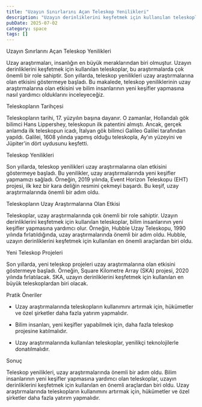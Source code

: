 ```yaml
---
title: "Uzayın Sınırlarını Açan Teleskop Yenilikleri"
description: "Uzayın derinliklerini keşfetmek için kullanılan teleskoplar, son yıllarda önemli yeniliklere sahne oldu. Bu makalede, teleskop yeniliklerinin uzay araştırmal..."
pubDate: 2025-07-02
category: space
tags: []
---
```


Uzayın Sınırlarını Açan Teleskop Yenilikleri

Uzay araştırmaları, insanlığın en büyük meraklarından biri olmuştur. Uzayın derinliklerini keşfetmek için kullanılan teleskoplar, bu araştırmalarda çok önemli bir role sahiptir. Son yıllarda, teleskop yenilikleri uzay araştırmalarına olan etkisini göstermeye başladı. Bu makalede, teleskop yeniliklerinin uzay araştırmalarına olan etkisini ve bilim insanlarının yeni keşifler yapmasına nasıl yardımcı olduklarını inceleyeceğiz.

Teleskopların Tarihçesi

Teleskopların tarihi, 17. yüzyılın başına dayanır. O zamanlar, Hollandalı gök bilimci Hans Lippershey, teleskopun ilk patentini almıştı. Ancak, gerçek anlamda ilk teleskopun icadı, İtalyan gök bilimci Galileo Galilei tarafından yapıldı. Galilei, 1608 yılında yapmış olduğu teleskopla, Ay'ın yüzeyini ve Jüpiter'in dört uydusunu keşfetti.

Teleskop Yenilikleri

Son yıllarda, teleskop yenilikleri uzay araştırmalarına olan etkisini göstermeye başladı. Bu yenilikler, uzay araştırmalarında yeni keşifler yapmamızı sağladı. Örneğin, 2019 yılında, Event Horizon Teleskopu (EHT) projesi, ilk kez bir kara deliğin resmini çekmeyi başardı. Bu keşif, uzay araştırmalarında önemli bir adım oldu.

Teleskopların Uzay Araştırmalarına Olan Etkisi

Teleskoplar, uzay araştırmalarında çok önemli bir role sahiptir. Uzayın derinliklerini keşfetmek için kullanılan teleskoplar, bilim insanlarının yeni keşifler yapmasına yardımcı olur. Örneğin, Hubble Uzay Teleskopu, 1990 yılında fırlatıldığında, uzay araştırmalarında önemli bir adım oldu. Hubble, uzayın derinliklerini keşfetmek için kullanılan en önemli araçlardan biri oldu.

Yeni Teleskop Projeleri

Son yıllarda, yeni teleskop projeleri uzay araştırmalarına olan etkisini göstermeye başladı. Örneğin, Square Kilometre Array (SKA) projesi, 2020 yılında fırlatılacak. SKA, uzayın derinliklerini keşfetmek için kullanılan en büyük teleskoplardan biri olacak.

Pratik Öneriler

* Uzay araştırmalarında teleskopların kullanımını artırmak için, hükümetler ve özel şirketler daha fazla yatırım yapmalıdır.

* Bilim insanları, yeni keşifler yapabilmek için, daha fazla teleskop projesine katılmalıdır.

* Uzay araştırmalarında kullanılan teleskoplar, yenilikçi teknolojilerle donatılmalıdır.

Sonuç

Teleskop yenilikleri, uzay araştırmalarında önemli bir adım oldu. Bilim insanlarının yeni keşifler yapmasına yardımcı olan teleskoplar, uzayın derinliklerini keşfetmek için kullanılan en önemli araçlardan biri oldu. Uzay araştırmalarında teleskopların kullanımını artırmak için, hükümetler ve özel şirketler daha fazla yatırım yapmalıdır.